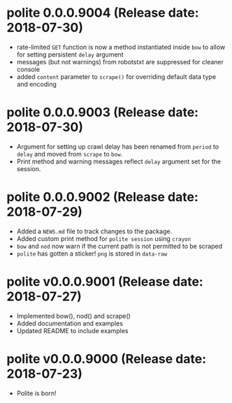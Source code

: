 # polite 0.0.0.9004 (Release date: 2018-07-30)

* rate-limited `GET` function is now a method instantiated inside `bow` to allow for setting persistent `delay` argument
* messages (but not warnings) from robotstxt are suppressed for cleaner console
* added `content` parameter to `scrape()` for overriding default data type and encoding

# polite 0.0.0.9003 (Release date: 2018-07-30)

* Argument for setting up crawl delay has been renamed from `period` to `delay` and moved from `scrape` to `bow`.
* Print method and warning messages reflect `delay` argument set for the session.

# polite 0.0.0.9002 (Release date: 2018-07-29)

* Added a `NEWS.md` file to track changes to the package.
* Added custom print method for `polite session` using `crayon`
* `bow` and `nod` now warn if the current path is not permitted to be scraped 
* `polite` has gotten a sticker! `png` is stored in `data-raw`


# polite v0.0.0.9001 (Release date: 2018-07-27)

* Implemented bow(), nod() and scrape()
* Added documentation and examples
* Updated README to include examples


# polite v0.0.0.9000 (Release date: 2018-07-23)

* Polite is born!
